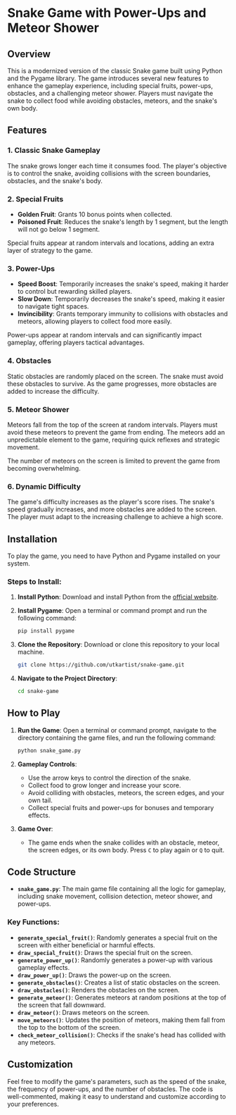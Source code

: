 # Snake Game with Power-Ups and Meteor Shower

## Overview
This is a modernized version of the classic Snake game built using Python and the Pygame library. The game introduces several new features to enhance the gameplay experience, including special fruits, power-ups, obstacles, and a challenging meteor shower. Players must navigate the snake to collect food while avoiding obstacles, meteors, and the snake's own body.

## Features

### 1. Classic Snake Gameplay
The snake grows longer each time it consumes food. The player's objective is to control the snake, avoiding collisions with the screen boundaries, obstacles, and the snake's body.

### 2. Special Fruits
- **Golden Fruit**: Grants 10 bonus points when collected.
- **Poisoned Fruit**: Reduces the snake's length by 1 segment, but the length will not go below 1 segment.

Special fruits appear at random intervals and locations, adding an extra layer of strategy to the game.

### 3. Power-Ups
- **Speed Boost**: Temporarily increases the snake's speed, making it harder to control but rewarding skilled players.
- **Slow Down**: Temporarily decreases the snake's speed, making it easier to navigate tight spaces.
- **Invincibility**: Grants temporary immunity to collisions with obstacles and meteors, allowing players to collect food more easily.

Power-ups appear at random intervals and can significantly impact gameplay, offering players tactical advantages.

### 4. Obstacles
Static obstacles are randomly placed on the screen. The snake must avoid these obstacles to survive. As the game progresses, more obstacles are added to increase the difficulty.

### 5. Meteor Shower
Meteors fall from the top of the screen at random intervals. Players must avoid these meteors to prevent the game from ending. The meteors add an unpredictable element to the game, requiring quick reflexes and strategic movement.

The number of meteors on the screen is limited to prevent the game from becoming overwhelming.

### 6. Dynamic Difficulty
The game's difficulty increases as the player's score rises. The snake's speed gradually increases, and more obstacles are added to the screen. The player must adapt to the increasing challenge to achieve a high score.

## Installation

To play the game, you need to have Python and Pygame installed on your system.

### Steps to Install:

1. **Install Python**: Download and install Python from the [official website](https://www.python.org/).
2. **Install Pygame**: Open a terminal or command prompt and run the following command:

    ```bash
    pip install pygame
    ```

3. **Clone the Repository**: Download or clone this repository to your local machine.

    ```bash
    git clone https://github.com/utkartist/snake-game.git
    ```

4. **Navigate to the Project Directory**:

    ```bash
    cd snake-game
    ```

## How to Play

1. **Run the Game**: Open a terminal or command prompt, navigate to the directory containing the game files, and run the following command:

    ```bash
    python snake_game.py
    ```

2. **Gameplay Controls**:
   - Use the arrow keys to control the direction of the snake.
   - Collect food to grow longer and increase your score.
   - Avoid colliding with obstacles, meteors, the screen edges, and your own tail.
   - Collect special fruits and power-ups for bonuses and temporary effects.

3. **Game Over**:
   - The game ends when the snake collides with an obstacle, meteor, the screen edges, or its own body. Press `C` to play again or `Q` to quit.

## Code Structure

- **`snake_game.py`**: The main game file containing all the logic for gameplay, including snake movement, collision detection, meteor shower, and power-ups.

### Key Functions:

- **`generate_special_fruit()`**: Randomly generates a special fruit on the screen with either beneficial or harmful effects.
- **`draw_special_fruit()`**: Draws the special fruit on the screen.
- **`generate_power_up()`**: Randomly generates a power-up with various gameplay effects.
- **`draw_power_up()`**: Draws the power-up on the screen.
- **`generate_obstacles()`**: Creates a list of static obstacles on the screen.
- **`draw_obstacles()`**: Renders the obstacles on the screen.
- **`generate_meteor()`**: Generates meteors at random positions at the top of the screen that fall downward.
- **`draw_meteor()`**: Draws meteors on the screen.
- **`move_meteors()`**: Updates the position of meteors, making them fall from the top to the bottom of the screen.
- **`check_meteor_collision()`**: Checks if the snake's head has collided with any meteors.

## Customization

Feel free to modify the game's parameters, such as the speed of the snake, the frequency of power-ups, and the number of obstacles. The code is well-commented, making it easy to understand and customize according to your preferences.

